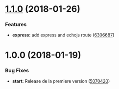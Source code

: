 <a name="1.1.0"></a>
# [1.1.0](https://bitbucket.org/MarquesDev/jsjitsu-server/compare/v1.0.0...v1.1.0) (2018-01-26)


### Features

* **express:** add express and echojs route ([6306687](https://bitbucket.org/MarquesDev/jsjitsu-server/commits/6306687))



<a name="1.0.0"></a>
# 1.0.0 (2018-01-19)


### Bug Fixes

* **start:** Release de la premiere version ([5070420](https://bitbucket.org/MarquesDev/jsjitsu-server/commits/5070420))




